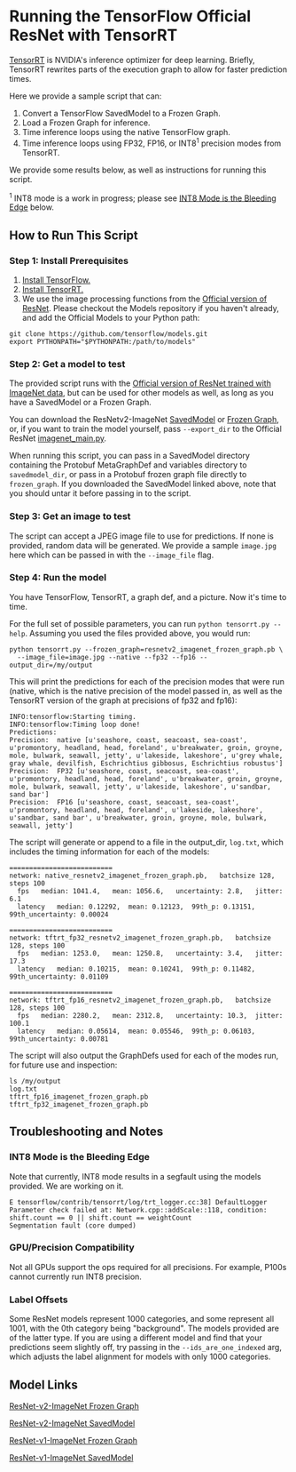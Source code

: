 # Running the TensorFlow Official ResNet with TensorRT

[TensorRT](https://developer.nvidia.com/tensorrt) is NVIDIA's inference
optimizer for deep learning. Briefly, TensorRT rewrites parts of the
execution graph to allow for faster prediction times.

Here we provide a sample script that can:

1. Convert a TensorFlow SavedModel to a Frozen Graph.
2. Load a Frozen Graph for inference.
3. Time inference loops using the native TensorFlow graph.
4. Time inference loops using FP32, FP16, or INT8<sup>1</sup> precision modes from TensorRT.

We provide some results below, as well as instructions for running this script.

<sup>1</sup> INT8 mode is a work in progress; please see [INT8 Mode is the Bleeding Edge](#int8-mode-is-the-bleeding-edge) below.

## How to Run This Script

### Step 1: Install Prerequisites

1. [Install TensorFlow.](https://www.tensorflow.org/install/)
2. [Install TensorRT.](http://docs.nvidia.com/deeplearning/sdk/tensorrt-install-guide/index.html)
3. We use the image processing functions from the [Official version of ResNet](/official/resnet/imagenet_preprocessing.py). Please checkout the Models repository if you haven't
already, and add the Official Models to your Python path:

```
git clone https://github.com/tensorflow/models.git
export PYTHONPATH="$PYTHONPATH:/path/to/models"
```

### Step 2: Get a model to test

The provided script runs with the [Official version of ResNet trained with
ImageNet data](/official/resnet), but can be used for other models as well,
as long as you have a SavedModel or a Frozen Graph.

You can download the ResNetv2-ImageNet [SavedModel](http://download.tensorflow.org/models/official/resnetv2_imagenet_savedmodel.tar.gz)
or [Frozen Graph](http://download.tensorflow.org/models/official/resnetv2_imagenet_frozen_graph.pb),
or, if you want to train the model yourself,
pass `--export_dir` to the Official ResNet [imagenet_main.py](/official/resnet/imagenet_main.py).

When running this script, you can pass in a SavedModel directory containing the
Protobuf MetaGraphDef and variables directory to `savedmodel_dir`, or pass in
a Protobuf frozen graph file directly to `frozen_graph`. If you downloaded the
SavedModel linked above, note that you should untar it before passing in to the
script.

### Step 3: Get an image to test

The script can accept a JPEG image file to use for predictions. If none is
provided, random data will be generated. We provide a sample `image.jpg` here
which can be passed in with the `--image_file` flag.

### Step 4: Run the model

You have TensorFlow, TensorRT, a graph def, and a picture.
Now it's time to time.

For the full set of possible parameters, you can run
`python tensorrt.py --help`. Assuming you used the files provided above,
you would run:

```
python tensorrt.py --frozen_graph=resnetv2_imagenet_frozen_graph.pb \
  --image_file=image.jpg --native --fp32 --fp16 --output_dir=/my/output
```

This will print the predictions for each of the precision modes that were run
(native, which is the native precision of the model passed in, as well
as the TensorRT version of the graph at precisions of fp32 and fp16):

```
INFO:tensorflow:Starting timing.
INFO:tensorflow:Timing loop done!
Predictions:
Precision:  native [u'seashore, coast, seacoast, sea-coast', u'promontory, headland, head, foreland', u'breakwater, groin, groyne, mole, bulwark, seawall, jetty', u'lakeside, lakeshore', u'grey whale, gray whale, devilfish, Eschrichtius gibbosus, Eschrichtius robustus']
Precision:  FP32 [u'seashore, coast, seacoast, sea-coast', u'promontory, headland, head, foreland', u'breakwater, groin, groyne, mole, bulwark, seawall, jetty', u'lakeside, lakeshore', u'sandbar, sand bar']
Precision:  FP16 [u'seashore, coast, seacoast, sea-coast', u'promontory, headland, head, foreland', u'lakeside, lakeshore', u'sandbar, sand bar', u'breakwater, groin, groyne, mole, bulwark, seawall, jetty']
```

The script will generate or append to a file in the output_dir, `log.txt`,
which includes the timing information for each of the models:

```
==========================
network: native_resnetv2_imagenet_frozen_graph.pb,   batchsize 128, steps 100
  fps   median: 1041.4,   mean: 1056.6,   uncertainty: 2.8,   jitter: 6.1
  latency   median: 0.12292,  mean: 0.12123,  99th_p: 0.13151,  99th_uncertainty: 0.00024

==========================
network: tftrt_fp32_resnetv2_imagenet_frozen_graph.pb,   batchsize 128, steps 100
  fps   median: 1253.0,   mean: 1250.8,   uncertainty: 3.4,   jitter: 17.3
  latency   median: 0.10215,  mean: 0.10241,  99th_p: 0.11482,  99th_uncertainty: 0.01109

==========================
network: tftrt_fp16_resnetv2_imagenet_frozen_graph.pb,   batchsize 128, steps 100
  fps   median: 2280.2,   mean: 2312.8,   uncertainty: 10.3,  jitter: 100.1
  latency   median: 0.05614,  mean: 0.05546,  99th_p: 0.06103,  99th_uncertainty: 0.00781

```

The script will also output the GraphDefs used for each of the modes run,
for future use and inspection:

```
ls /my/output
log.txt
tftrt_fp16_imagenet_frozen_graph.pb
tftrt_fp32_imagenet_frozen_graph.pb
```

## Troubleshooting and Notes

### INT8 Mode is the Bleeding Edge

Note that currently, INT8 mode results in a segfault using the models provided.
We are working on it.

```
E tensorflow/contrib/tensorrt/log/trt_logger.cc:38] DefaultLogger Parameter check failed at: Network.cpp::addScale::118, condition: shift.count == 0 || shift.count == weightCount
Segmentation fault (core dumped)
```

### GPU/Precision Compatibility

Not all GPUs support the ops required for all precisions. For example, P100s
cannot currently run INT8 precision.

### Label Offsets

Some ResNet models represent 1000 categories, and some represent all 1001, with
the 0th category being "background". The models provided are of the latter type.
If you are using a different model and find that your predictions seem slightly
off, try passing in the `--ids_are_one_indexed` arg, which adjusts the label
alignment for models with only 1000 categories.


## Model Links
[ResNet-v2-ImageNet Frozen Graph](http://download.tensorflow.org/models/official/resnetv2_imagenet_frozen_graph.pb)

[ResNet-v2-ImageNet SavedModel](http://download.tensorflow.org/models/official/resnetv2_imagenet_savedmodel.tar.gz)

[ResNet-v1-ImageNet Frozen Graph](http://download.tensorflow.org/models/official/resnetv1_imagenet_frozen_graph.pb)

[ResNet-v1-ImageNet SavedModel](http://download.tensorflow.org/models/official/resnetv1_imagenet_savedmodel.tar.gz)
